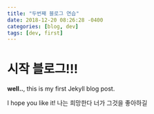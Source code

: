 ```yaml
---
title: "두번째 블로그 연습"
date: 2018-12-20 08:26:28 -0400
categories: [blog, dev]
tags: [dev, first]
---
```


# 시작 블로그!!!

**well..**, this is my first Jekyll blog post.

I hope you like it!
나는 희망한다 너가 그것을 좋아하길
